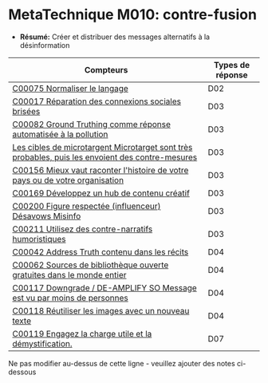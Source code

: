 # MetaTechnique M010: contre-fusion

* **Résumé:** Créer et distribuer des messages alternatifs à la désinformation


|Compteurs |Types de réponse |
|-------- |-------------- |
|[C00075 Normaliser le langage](../../generated_pages/counters/C00075.md) |D02 |
|[C00017 Réparation des connexions sociales brisées](../../generated_pages/counters/C00017.md) |D03 |
|[C00082 Ground Truthing comme réponse automatisée à la pollution](../../generated_pages/counters/C00082.md) |D03 |
|[Les cibles de microtargent Microtarget sont très probables, puis les envoient des contre-mesures](../../generated_pages/counters/C00136.md) |D03 |
|[C00156 Mieux vaut raconter l'histoire de votre pays ou de votre organisation](../../generated_pages/counters/C00156.md) |D03 |
|[C00169 Développez un hub de contenu créatif](../../generated_pages/counters/C00169.md) |D03 |
|[C00200 Figure respectée (influenceur) Désavows Misinfo](../../generated_pages/counters/C00200.md) |D03 |
|[C00211 Utilisez des contre-narratifs humoristiques](../../generated_pages/counters/C00211.md) |D03 ||[C00026 Messages basés sur la démocratie vers le haut](../../generated_pages/counters/C00026.md) |D04 |
|[C00042 Address Truth contenu dans les récits](../../generated_pages/counters/C00042.md) |D04 |
|[C00062 Sources de bibliothèque ouverte gratuites dans le monde entier](../../generated_pages/counters/C00062.md) |D04 |
|[C00117 Downgrade / DE-AMPLIFY SO Message est vu par moins de personnes](../../generated_pages/counters/C00117.md) |D04 |
|[C00118 Réutiliser les images avec un nouveau texte](../../generated_pages/counters/C00118.md) |D04 |
|[C00119 Engagez la charge utile et la démystification.](../../generated_pages/counters/C00119.md) |D07 |



Ne pas modifier au-dessus de cette ligne - veuillez ajouter des notes ci-dessous